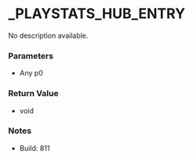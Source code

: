# _PLAYSTATS_HUB_ENTRY

No description available.

### Parameters
* Any p0

### Return Value
* void

### Notes
* Build: 811

